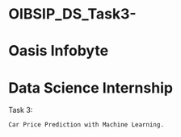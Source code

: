 # OIBSIP_DS_Task3-
# Oasis Infobyte
# Data Science Internship

 Task 3: 

    Car Price Prediction with Machine Learning.
